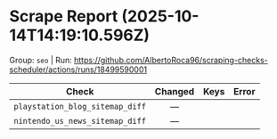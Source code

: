 # Scrape Report (2025-10-14T14:19:10.596Z)

Group: `seo`  |  Run: https://github.com/AlbertoRoca96/scraping-checks-scheduler/actions/runs/18499590001

| Check | Changed | Keys | Error |
|---|:---:|:--|:--|
| `playstation_blog_sitemap_diff` | — |  |  |
| `nintendo_us_news_sitemap_diff` | — |  |  |
